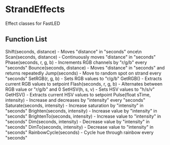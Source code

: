 # StrandEffects
Effect classes for FastLED

## Function List
Shift(seconds, distance) - Moves "distance" in "seconds" once\n
Scan(seconds, distance) - Continuously moves "distance" in "seconds"
Phase(seconds, r, g, b) - Increments RGB channels by "r/g/b" every "seconds"
Bounce(seconds, distance) - Moves "distance" in "seconds" and returns repeatedly
Jump(seconds) - Move to random spot on strand every "seconds"
SetRGB(r, g, b) - Sets RGB values to "r/g/b"
GetRGB() - Extracts current RGB values to setpoint
Flash(seconds, r, g, b) - Alternates between RGB value or "r/g/b" and 0
SetHSV(h, s, v) - Sets HSV values to "h/s/v"
GetHSV() - Extracts current HSV values to setpoint
Pulse(float sTime, intensity) - Increase and decreases by "intensity" every "seconds"
Saturate(seconds, intensity) - Increase saturation by "intensity" in "seconds"
Brighten(seconds, intensity) - Increase value by "intensity" in "seconds"
BrightenTo(seconds, intensity) - Increase value to "intensity" in "seconds"
Dim(seconds, intensity) - Decrease value by "intensity" in "seconds"
DimTo(seconds, intensity) - Decrease value to "intensity" in "seconds"
RainbowCycle(seconds) - Cycle hue through rainbow every "seconds"
